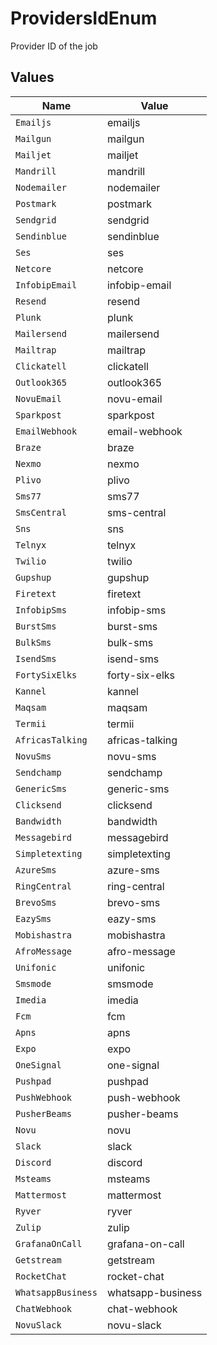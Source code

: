 # ProvidersIdEnum

Provider ID of the job


## Values

| Name               | Value              |
| ------------------ | ------------------ |
| `Emailjs`          | emailjs            |
| `Mailgun`          | mailgun            |
| `Mailjet`          | mailjet            |
| `Mandrill`         | mandrill           |
| `Nodemailer`       | nodemailer         |
| `Postmark`         | postmark           |
| `Sendgrid`         | sendgrid           |
| `Sendinblue`       | sendinblue         |
| `Ses`              | ses                |
| `Netcore`          | netcore            |
| `InfobipEmail`     | infobip-email      |
| `Resend`           | resend             |
| `Plunk`            | plunk              |
| `Mailersend`       | mailersend         |
| `Mailtrap`         | mailtrap           |
| `Clickatell`       | clickatell         |
| `Outlook365`       | outlook365         |
| `NovuEmail`        | novu-email         |
| `Sparkpost`        | sparkpost          |
| `EmailWebhook`     | email-webhook      |
| `Braze`            | braze              |
| `Nexmo`            | nexmo              |
| `Plivo`            | plivo              |
| `Sms77`            | sms77              |
| `SmsCentral`       | sms-central        |
| `Sns`              | sns                |
| `Telnyx`           | telnyx             |
| `Twilio`           | twilio             |
| `Gupshup`          | gupshup            |
| `Firetext`         | firetext           |
| `InfobipSms`       | infobip-sms        |
| `BurstSms`         | burst-sms          |
| `BulkSms`          | bulk-sms           |
| `IsendSms`         | isend-sms          |
| `FortySixElks`     | forty-six-elks     |
| `Kannel`           | kannel             |
| `Maqsam`           | maqsam             |
| `Termii`           | termii             |
| `AfricasTalking`   | africas-talking    |
| `NovuSms`          | novu-sms           |
| `Sendchamp`        | sendchamp          |
| `GenericSms`       | generic-sms        |
| `Clicksend`        | clicksend          |
| `Bandwidth`        | bandwidth          |
| `Messagebird`      | messagebird        |
| `Simpletexting`    | simpletexting      |
| `AzureSms`         | azure-sms          |
| `RingCentral`      | ring-central       |
| `BrevoSms`         | brevo-sms          |
| `EazySms`          | eazy-sms           |
| `Mobishastra`      | mobishastra        |
| `AfroMessage`      | afro-message       |
| `Unifonic`         | unifonic           |
| `Smsmode`          | smsmode            |
| `Imedia`           | imedia             |
| `Fcm`              | fcm                |
| `Apns`             | apns               |
| `Expo`             | expo               |
| `OneSignal`        | one-signal         |
| `Pushpad`          | pushpad            |
| `PushWebhook`      | push-webhook       |
| `PusherBeams`      | pusher-beams       |
| `Novu`             | novu               |
| `Slack`            | slack              |
| `Discord`          | discord            |
| `Msteams`          | msteams            |
| `Mattermost`       | mattermost         |
| `Ryver`            | ryver              |
| `Zulip`            | zulip              |
| `GrafanaOnCall`    | grafana-on-call    |
| `Getstream`        | getstream          |
| `RocketChat`       | rocket-chat        |
| `WhatsappBusiness` | whatsapp-business  |
| `ChatWebhook`      | chat-webhook       |
| `NovuSlack`        | novu-slack         |